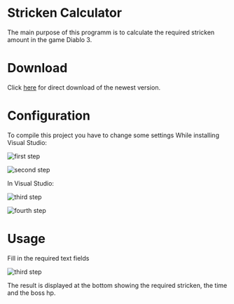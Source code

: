 # Stricken Calculator
The main purpose of this programm is to calculate the required stricken amount in the game Diablo 3.

# Download
Click [here](https://github.com/ZyRaNex/ZyRaNex.github.io/raw/master/DiabloCalcFancy.exe) for direct download of the newest version.

# Configuration
To compile this project you have to change some settings
While installing Visual Studio:

![first step](https://i.imgur.com/UJA3iiS.png)

![second step](https://i.imgur.com/ITDqwqY.png)

In Visual Studio:

![third step](https://i.imgur.com/bYUdCfL.png)

![fourth step](https://i.imgur.com/YEooH6H.png)

# Usage
Fill in the required text fields

![third step](https://i.imgur.com/4tpAAW4.png)

The result is displayed at the bottom showing the required stricken, the time and the boss hp.

